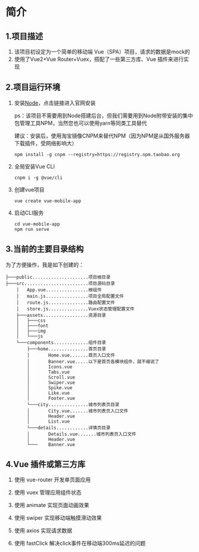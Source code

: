 # 简介

## 1.项目描述

1. 该项目初设定为一个简单的移动端 Vue（SPA）项目，请求的数据是mock的
2. 使用了Vue2+Vue Router+Vuex，搭配了一些第三方库、Vue 插件来进行实现

## 2.项目运行环境

1. 安装[Node](http://nodejs.cn/download/)，点击链接进入官网安装

   ​	ps：该项目不需要用到Node搭建后台，但我们需要用到Node附带安装的集中包管理工具NPM，当然您也可以使用yarn等同类工具替代

   ​	建议：安装后，使用淘宝镜像CNPM来替代NPM（因为NPM是从国外服务器下载插件，受网络影响大）

   ```
   npm install -g cnpm --registry=https://registry.npm.taobao.org
   ```

2. 全局安装Vue CLI

   ```
   cnpm i -g @vue/cli
   ```

3. 创建vue项目

   ```
   vue create vue-mobile-app
   ```

4. 启动CLI服务

   ```
   cd vue-mobile-app
   npm run serve
   ```

## 3.当前的主要目录结构

为了方便操作，我是如下创建的：

```
├───public.....................项目根目录
├───src........................项目源码目录
	│  	App.vue................根组件 
   	│  	main.js................项目全局配置文件
   	│  	route.js...............路由配置文件
   	│  	store.js...............Vuex状态管理配置文件
    ├───assets.................资源目录		
    │   ├───css
    │   ├───font
    │   ├───img
    │   └───js
    └───components.............组件目录
        ├───home...............首页目录
        │   	Home.vue.......首页入口文件
        │   	Banner.vue.....以下是首页各模块组件，就不细说了	 
        │    	Icons.vue
        │   	Tabs.vue
        │   	Scroll.vue
        │   	Swiper.vue
        │   	Spike.vue
        │   	Like.vue
        │   	Footer.vue
        └───city...............城市列表页目录
        │   	City.vue.......城市列表页入口文件	   
        │   	Header.vue
        │		List.vue
        └───details............详情页目录
        │		Details.vue.......城市列表页入口文件	   
        │   	Header.vue
        └───	Banner.vue						
```

## 4.Vue 插件或第三方库

1. 使用 vue-router 开发单页面应用

2. 使用 vuex 管理应用组件状态

3. 使用 animate 实现页面动画效果

4. 使用 swiper 实现移动端触摸滑动效果

5. 使用 axios 实现请求数据

6. 使用 fastClick 解决click事件在移动端300ms延迟的问题

   